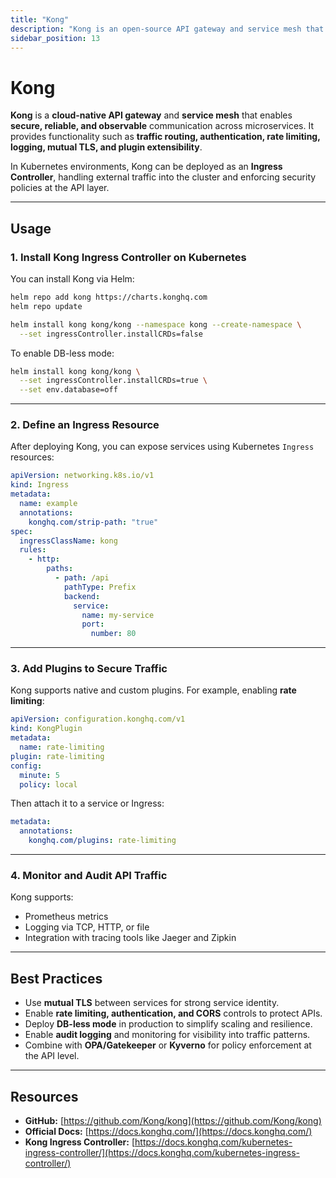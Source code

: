```yaml
---
title: "Kong"
description: "Kong is an open-source API gateway and service mesh that helps manage, secure, and monitor traffic between services in Kubernetes environments."
sidebar_position: 13
---
```


# Kong

**Kong** is a **cloud-native API gateway** and **service mesh** that enables **secure, reliable, and observable** communication across microservices. It provides functionality such as **traffic routing, authentication, rate limiting, logging, mutual TLS, and plugin extensibility**.

In Kubernetes environments, Kong can be deployed as an **Ingress Controller**, handling external traffic into the cluster and enforcing security policies at the API layer.

---

## Usage

### 1. Install Kong Ingress Controller on Kubernetes

You can install Kong via Helm:

```bash
helm repo add kong https://charts.konghq.com
helm repo update

helm install kong kong/kong --namespace kong --create-namespace \
  --set ingressController.installCRDs=false
```

To enable DB-less mode:

```bash
helm install kong kong/kong \
  --set ingressController.installCRDs=true \
  --set env.database=off
```

---

### 2. Define an Ingress Resource

After deploying Kong, you can expose services using Kubernetes `Ingress` resources:

```yaml
apiVersion: networking.k8s.io/v1
kind: Ingress
metadata:
  name: example
  annotations:
    konghq.com/strip-path: "true"
spec:
  ingressClassName: kong
  rules:
    - http:
        paths:
          - path: /api
            pathType: Prefix
            backend:
              service:
                name: my-service
                port:
                  number: 80
```

---

### 3. Add Plugins to Secure Traffic

Kong supports native and custom plugins. For example, enabling **rate limiting**:

```yaml
apiVersion: configuration.konghq.com/v1
kind: KongPlugin
metadata:
  name: rate-limiting
plugin: rate-limiting
config:
  minute: 5
  policy: local
```

Then attach it to a service or Ingress:

```yaml
metadata:
  annotations:
    konghq.com/plugins: rate-limiting
```

---

### 4. Monitor and Audit API Traffic

Kong supports:

- Prometheus metrics
- Logging via TCP, HTTP, or file
- Integration with tracing tools like Jaeger and Zipkin

---

## Best Practices

- Use **mutual TLS** between services for strong service identity.
- Enable **rate limiting, authentication, and CORS** controls to protect APIs.
- Deploy **DB-less mode** in production to simplify scaling and resilience.
- Enable **audit logging** and monitoring for visibility into traffic patterns.
- Combine with **OPA/Gatekeeper** or **Kyverno** for policy enforcement at the API level.

---

## Resources

- **GitHub:** [https://github.com/Kong/kong](https://github.com/Kong/kong)
- **Official Docs:** [https://docs.konghq.com/](https://docs.konghq.com/)
- **Kong Ingress Controller:** [https://docs.konghq.com/kubernetes-ingress-controller/](https://docs.konghq.com/kubernetes-ingress-controller/)
